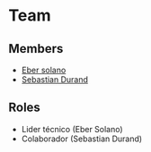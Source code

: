 # Team

## Members

- [ Eber solano](https://github.com/EberSolano) 
- [ Sebastian Durand](https://github.com/dandfres) 

## Roles
- Lider técnico (Eber Solano) 
- Colaborador (Sebastian Durand)